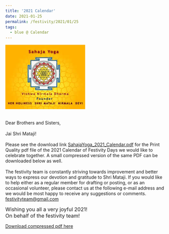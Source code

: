 ```yaml
---
title: '2021 Calendar'
date: 2021-01-25
permalink: /festivity/2021/01/25
tags:
  - blue @ Calendar
---
```


<div style="text-align: left"><img src="/images/image1.png" width="250" /></div><br>

Dear Brothers and Sisters,<br>
<br>
Jai Shri Mataji!<br>
<br>
Please see the download link <a href="https://drive.google.com/file/d/1om-ad1Igg3IOEj793ObOWK0CHvQS3vPm/view"> SahajaYoga_2021_Calendar.pdf</a> for the Print Quality pdf file of the 2021 Calendar of Festivity Days we would like to celebrate together. A small compressed version of the same PDF can be downloaded below as well.<br>
<br>
The festivity team is constantly striving towards improvement and better ways to express our devotion and gratitude to Shri Mataji. If you would like to help either as a regular member for drafting or posting,  or as an occasional volunteer, please contact us at the following e-mail address and we would be most happy to receive any suggestions or comments.<br>
<font color="DarkBlue">festivityteam@gmail.com</font>

<p>
<font size="+0">Wishing you all a very joyful 2021!<br>
On behalf of the festivity team!</font>
</p>

[Download compressed pdf here](http://seven-teams.github.io/files/SahajaYoga_2021_Calendar_WebVersion.pdf)